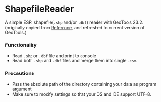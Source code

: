 # ShapefileReader #

A simple ESRI shapefile(`.shp` and/or `.dbf`) reader with GeoTools 23.2.  
(originally copied from [Reference](http://www.gisdeveloper.co.kr/?p=1386),
and refreshed to current version of GeoTools.)

### Functionality ###

* Read `.shp` or `.dbf` file and print to console
* Read both `.shp` and `.dbf` files and merge them into single `.csv`.

### Precautions ###

* Pass the absolute path of the directory containing your data as program argument.
* Make sure to modify settings so that your OS and IDE support UTF-8.  